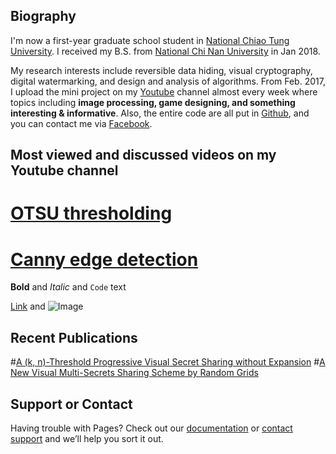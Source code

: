 ## Biography

I'm now a first-year graduate school student in [National Chiao Tung University](https://www.nctu.edu.tw/). I received my B.S. from [National Chi Nan University](https://www.ncnu.edu.tw/ncnuweb/) in Jan 2018. 

My research interests include reversible data hiding, visual cryptography, digital watermarking, and design and analysis of algorithms. From Feb. 2017, I upload the mini project on my [Youtube](https://www.youtube.com/channel/UCmVQun_KSwvPnRBDWSX8gRw/featured) channel almost every week where topics including **image processing, game designing, and something interesting & informative**. Also, the entire code are all put in [Github](https://github.com/hbyacademic), and you can contact me via [Facebook](https://www.facebook.com/HBY.academic).
 
## Most viewed and discussed videos on my Youtube channel
# [OTSU thresholding](https://www.youtube.com/watch?v=Ofi1Fn18YLc)
# [Canny edge detection](https://www.youtube.com/watch?v=Ofi1Fn18YLc)

**Bold** and _Italic_ and `Code` text

[Link](url) and ![Image](src)


## Recent Publications
#[A (k, n)-Threshold Progressive Visual Secret Sharing without Expansion](https://www.mdpi.com/2410-387X/2/4/28)
#[A New Visual Multi-Secrets Sharing Scheme by Random Grids](https://www.mdpi.com/2410-387X/2/3/24)


## Support or Contact

Having trouble with Pages? Check out our [documentation](https://help.github.com/categories/github-pages-basics/) or [contact support](https://github.com/contact) and we’ll help you sort it out.
